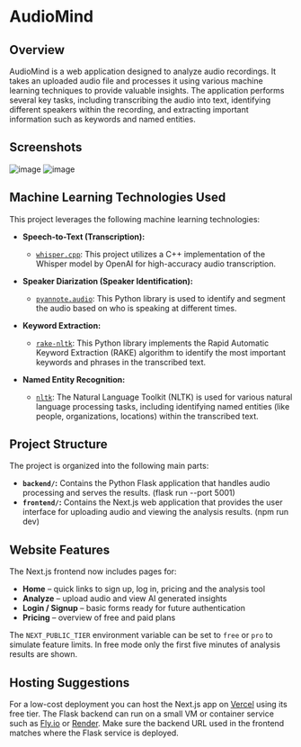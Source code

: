 # AudioMind

## Overview

AudioMind is a web application designed to analyze audio recordings. It takes an uploaded audio file and processes it using various machine learning techniques to provide valuable insights. The application performs several key tasks, including transcribing the audio into text, identifying different speakers within the recording, and extracting important information such as keywords and named entities.

## Screenshots
![image](https://github.com/user-attachments/assets/b58a13d9-9063-4d8d-8aec-641d209bff38)
![image](https://github.com/user-attachments/assets/2c926e97-383d-4bcc-8f97-dc6f97bf6264)

## Machine Learning Technologies Used

This project leverages the following machine learning technologies:

* **Speech-to-Text (Transcription):**
    * [`whisper.cpp`](https://github.com/ggerganov/whisper.cpp): This project utilizes a C++ implementation of the Whisper model by OpenAI for high-accuracy audio transcription.

* **Speaker Diarization (Speaker Identification):**
    * [`pyannote.audio`](https://github.com/pyannote/pyannote-audio): This Python library is used to identify and segment the audio based on who is speaking at different times.

* **Keyword Extraction:**
    * [`rake-nltk`](https://github.com/csurfer/rake-nltk): This Python library implements the Rapid Automatic Keyword Extraction (RAKE) algorithm to identify the most important keywords and phrases in the transcribed text.

* **Named Entity Recognition:**
    * [`nltk`](https://www.nltk.org/): The Natural Language Toolkit (NLTK) is used for various natural language processing tasks, including identifying named entities (like people, organizations, locations) within the transcribed text.

## Project Structure

The project is organized into the following main parts:

* **`backend/`:** Contains the Python Flask application that handles audio processing and serves the results. (flask run --port 5001)
* **`frontend/`:** Contains the Next.js web application that provides the user interface for uploading audio and viewing the analysis results. (npm run dev)


## Website Features

The Next.js frontend now includes pages for:

- **Home** – quick links to sign up, log in, pricing and the analysis tool
- **Analyze** – upload audio and view AI generated insights
- **Login / Signup** – basic forms ready for future authentication
- **Pricing** – overview of free and paid plans

The `NEXT_PUBLIC_TIER` environment variable can be set to `free` or `pro` to
simulate feature limits. In free mode only the first five minutes of analysis
results are shown.

## Hosting Suggestions

For a low-cost deployment you can host the Next.js app on [Vercel](https://vercel.com)
using its free tier. The Flask backend can run on a small VM or container service
such as [Fly.io](https://fly.io) or [Render](https://render.com). Make sure the
backend URL used in the frontend matches where the Flask service is deployed.
